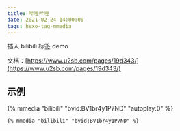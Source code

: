 ```yaml
---
title: 哔哩哔哩
date: 2021-02-24 14:00:00
tags: hexo-tag-mmedia
---
```


插入 bilibili 标签 demo

<!-- more -->

文档：[https://www.u2sb.com/pages/19d343/](https://www.u2sb.com/pages/19d343/)

## 示例

{% mmedia "bilibili" "bvid:BV1br4y1P7ND" "autoplay:0" %}

```jinja
{% mmedia "bilibili" "bvid:BV1br4y1P7ND" %}
```
